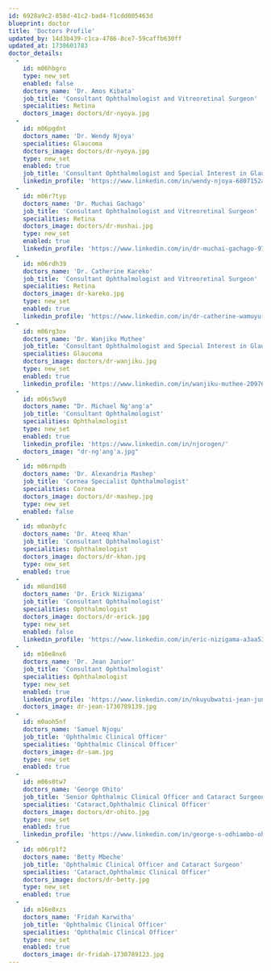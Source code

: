 ```yaml
---
id: 6928a9c2-858d-41c2-bad4-f1cdd005463d
blueprint: doctor
title: 'Doctors Profile'
updated_by: 14d3b439-c1ca-4786-8ce7-59caffb630ff
updated_at: 1738601783
doctor_details:
  -
    id: m06hbgro
    type: new_set
    enabled: false
    doctors_name: 'Dr. Amos Kibata'
    job_title: 'Consultant Ophthalmologist and Vitreoretinal Surgeon'
    specialities: Retina
    doctors_image: doctors/dr-nyoya.jpg
  -
    id: m06pgdnt
    doctors_name: 'Dr. Wendy Njoya'
    specialities: Glaucoma
    doctors_image: doctors/dr-nyoya.jpg
    type: new_set
    enabled: true
    job_title: 'Consultant Ophthalmologist and Special Interest in Glaucoma'
    linkedin_profile: 'https://www.linkedin.com/in/wendy-njoya-6807152a/'
  -
    id: m06r7typ
    doctors_name: 'Dr. Muchai Gachago'
    job_title: 'Consultant Ophthalmologist and Vitreoretinal Surgeon'
    specialities: Retina
    doctors_image: doctors/dr-mushai.jpg
    type: new_set
    enabled: true
    linkedin_profile: 'https://www.linkedin.com/in/dr-muchai-gachago-978b5a9/'
  -
    id: m06rdh39
    doctors_name: 'Dr. Catherine Kareko'
    job_title: 'Consultant Ophthalmologist and Vitreoretinal Surgeon'
    specialities: Retina
    doctors_image: dr-kareko.jpg
    type: new_set
    enabled: true
    linkedin_profile: 'https://www.linkedin.com/in/dr-catherine-wamuyu-kareko-1808b32a/'
  -
    id: m06rg3ox
    doctors_name: 'Dr. Wanjiku Muthee'
    job_title: 'Consultant Ophthalmologist and Special Interest in Glaucoma'
    specialities: Glaucoma
    doctors_image: doctors/dr-wanjiku.jpg
    type: new_set
    enabled: true
    linkedin_profile: 'https://www.linkedin.com/in/wanjiku-muthee-2097693b/'
  -
    id: m06s5wy0
    doctors_name: "Dr. Michael Ng'ang'a"
    job_title: 'Consultant Ophthalmologist'
    specialities: Ophthalmologist
    type: new_set
    enabled: true
    linkedin_profile: 'https://www.linkedin.com/in/njorogen/'
    doctors_image: "dr-ng'ang'a.jpg"
  -
    id: m06rnpdb
    doctors_name: 'Dr. Alexandria Mashep'
    job_title: 'Cornea Specialist Ophthalmologist'
    specialities: Cornea
    doctors_image: doctors/dr-mashep.jpg
    type: new_set
    enabled: false
  -
    id: m0anbyfc
    doctors_name: 'Dr. Ateeq Khan'
    job_title: 'Consultant Ophthalmologist'
    specialities: Ophthalmologist
    doctors_image: doctors/dr-khan.jpg
    type: new_set
    enabled: true
  -
    id: m0and160
    doctors_name: 'Dr. Erick Nizigama'
    job_title: 'Consultant Ophthalmologist'
    specialities: Ophthalmologist
    doctors_image: doctors/dr-erick.jpg
    type: new_set
    enabled: false
    linkedin_profile: 'https://www.linkedin.com/in/eric-nizigama-a3aa53153/'
  -
    id: m16e8nx6
    doctors_name: 'Dr. Jean Junior'
    job_title: 'Consultant Ophthalmologist'
    specialities: Ophthalmologist
    type: new_set
    enabled: true
    linkedin_profile: 'https://www.linkedin.com/in/nkuyubwatsi-jean-junior-88047948/'
    doctors_image: dr-jean-1730789139.jpg
  -
    id: m0aoh5nf
    doctors_name: 'Samuel Njogu'
    job_title: 'Ophthalmic Clinical Officer'
    specialities: 'Ophthalmic Clinical Officer'
    doctors_image: dr-sam.jpg
    type: new_set
    enabled: true
  -
    id: m06s0tw7
    doctors_name: 'George Ohito'
    job_title: 'Senior Ophthalmic Clinical Officer and Cataract Surgeon'
    specialities: 'Cataract,Ophthalmic Clinical Officer'
    doctors_image: doctors/dr-ohito.jpg
    type: new_set
    enabled: true
    linkedin_profile: 'https://www.linkedin.com/in/george-s-odhiambo-ohito-86b0b846/'
  -
    id: m06rp1f2
    doctors_name: 'Betty Mbeche'
    job_title: 'Ophthalmic Clinical Officer and Cataract Surgeon'
    specialities: 'Cataract,Ophthalmic Clinical Officer'
    doctors_image: doctors/dr-betty.jpg
    type: new_set
    enabled: true
  -
    id: m16e8xzs
    doctors_name: 'Fridah Karwitha'
    job_title: 'Ophthalmic Clinical Officer'
    specialities: 'Ophthalmic Clinical Officer'
    type: new_set
    enabled: true
    doctors_image: dr-fridah-1730789123.jpg
---
```

